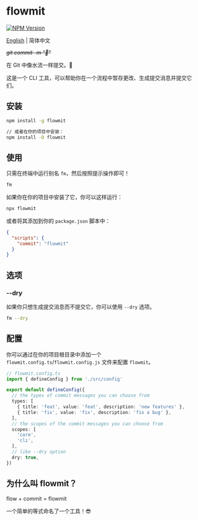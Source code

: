 # flowmit

[![NPM Version](https://img.shields.io/npm/v/flowmit?style=flat&label=%20)](https://www.npmjs.com/package/flowmit)

[English](./README.md) | 简体中文

~~*git commit -m "🦄"*~~

在 Git 中像水流一样提交。🌊

这是一个 CLI 工具，可以帮助你在一个流程中暂存更改、生成提交消息并提交它们。

## 安装

```bash
npm install -g flowmit

// 或者在你的项目中安装：
npm install -D flowmit
```

## 使用

只需在终端中运行别名 `fm`，然后按照提示操作即可！

```bash
fm
```

如果你在你的项目中安装了它，你可以这样运行：

```bash
npx flowmit
```
或者将其添加到你的 `package.json` 脚本中：

```json
{
  "scripts": {
    "commit": "flowmit"
  }
}
```

## 选项

### --dry

如果你只想生成提交消息而不提交它，你可以使用 `--dry` 选项。

```bash
fm --dry
```

## 配置

你可以通过在你的项目根目录中添加一个 `flowmit.config.ts`/`flowmit.config.js` 文件来配置 `flowmit`。

```ts
// flowmit.config.ts
import { defineConfig } from './src/config'

export default defineConfig({
  // the types of commit messages you can choose from
  types: [
    { title: 'feat', value: 'feat', description: 'new features' },
    { title: 'fix', value: 'fix', description: 'fix a bug' },
  ],
  // the scopes of the commit messages you can choose from
  scopes: [
    'core',
    'cli',
  ],
  // like --dry option
  dry: true,
})
```

## 为什么叫 flowmit？

flow + commit = flowmit

一个简单的等式命名了一个工具！😎
